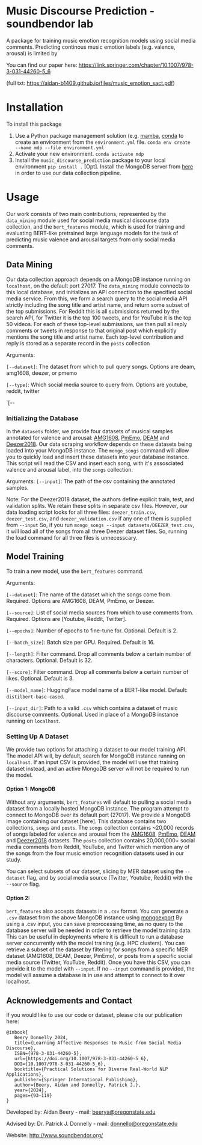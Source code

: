 # Music Discourse Prediction - soundbendor lab

A package for training music emotion recognition models using social media comments. Predicting continous music emotion labels (e.g. valence, arousal) is limited by 

You can find our paper here: https://link.springer.com/chapter/10.1007/978-3-031-44260-5_6 

(full txt: https://aidan-b1409.github.io/files/music_emotion_sact.pdf)

# Installation

To install this package
1. Use a Python package management solution (e.g. [mamba](https://mamba.readthedocs.io/en/latest/installation/mamba-installation.html), [conda](https://docs.conda.io/en/latest/) to create an environment from the `environment.yml` file.
   `conda env create --name mdp --file environment.yml`
2. Activate your new environment.
   `conda activate mdp`
3. Install the `music_discourse_prediction` package to your local environment
   `pip install .`
[Opt]. Install the MongoDB server from [here](https://www.mongodb.com/docs/manual/tutorial/install-mongodb-on-ubuntu/) in order to use our data collection pipeline. 

# Usage

Our work consists of two main contributions, represented by the `data_mining` module used for social media musical discourse data collection, and the `bert_features` module, which is used for training and evaluating BERT-like pretrained large language models for the task of predicting music valence and arousal targets from only social media comments.

## Data Mining

Our data collection approach depends on a MongoDB instance running on `localhost`, on the default port 27017. The `data_mining` module connects to this local database, and initializes an API connection to the specified social media service. From this, we form a search query to the social media API strictly including the song title and artist name, and return some subset of the top submissions. For Reddit this is all submissions returned by the search API, for Twitter it is the top 100 tweets, and for YouTube it is the top 50 videos. For each of these top-level submissions, we then pull all reply comments or tweets in response to that original post which explicitly mentions the song title and artist name. Each top-level contribution and reply is stored as a separate record in the `posts` collection

Arguments:

`[--dataset]`: The dataset from which to pull query songs. Options are deam, amg1608, deezer, or pmemo

`[--type]`: Which social media source to query from. Options are youtube, reddit, twitter

`[--


### Initializing the Database

In the `datasets` folder, we provide four datasets of musical samples annotated for valence and arousal: [AMG1608](https://ieeexplore.ieee.org/document/7178058), [PmEmo](https://github.com/HuiZhangDB/PMEmo), [DEAM](https://cvml.unige.ch/databases/DEAM/) and [Deezer2018](https://research.deezer.com/publication/2018/09/26/ismir-delbouys.html). Our data scraping workflow depends on these datasets being loaded into your MongoDB instance. The `mongo_songs` command will allow you to quickly load and insert these datasets into your database instance. This script will read the CSV and insert each song, with it's assosciated valence and arousal label, into the `songs` collection. 

Arguments:
`[--input]`: The path of the csv containing the annotated samples. 

Note: For the Deezer2018 dataset, the authors define explicit train, test, and validation splits. We retain these splits in separate csv files. However, our data loading script looks for all three files: `deezer_train.csv`, `deezer_test.csv`, and `deezer_validation.csv` if any one of them is supplied from `--input` So, if you run `mongo_songs --input datasets/DEEZER_test.csv`, it will load all of the songs from all three Deezer dataset files. So, running the load command for all three files is unnecesscary. 

## Model Training

To train a new model, use the `bert_features` command. 

Arguments:

`[--dataset]`: The name of the dataset which the songs come from. Required. Options are AMG1608, DEAM, PmEmo, or Deezer.

`[--source]`: List of social media sources from which to use comments from. Required. Options are [Youtube, Reddit, Twitter]. 

`[--epochs]`: Number of epochs to fine-tune for. Optional. Default is 2.

`[--batch_size]`: Batch size per GPU. Required. Default is 16.

`[--length]`: Filter command. Drop all comments below a certain number of characters. Optional. Default is 32.

`[--score]`: Filter command. Drop all comments below a certain number of likes. Optional. Default is 3.

`[--model_name]`: HuggingFace model name of a BERT-like model. Default: `distilbert-base-cased`.

`[--input_dir]`: Path to a valid `.csv` which contains a dataset of music discourse comments. Optional. Used in place of a MongoDB instance running on `localhost`.

### Setting Up A Dataset
We provide two options for attaching a dataset to our model training API. The model API will, by default, search for MongoDB instance running on `localhost`. If an input CSV is provided, the model will use that training dataset instead, and an active MongoDB server will not be required to run the model.

#### Option 1: MongoDB

Without any arguments, `bert_features` will default to pulling a social media dataset from a locally hosted MongoDB instance. The program attempt to connect to MongoDB over its default port (27017). We provide a MongoDB image containing our dataset [here]. This database contains two collections, `songs` and `posts`. The `songs` collection contains ~20,000 records of songs labeled for valence and arousal from the [AMG1608](https://ieeexplore.ieee.org/document/7178058), [PmEmo](https://github.com/HuiZhangDB/PMEmo), [DEAM](https://cvml.unige.ch/databases/DEAM/) and [Deezer2018](https://research.deezer.com/publication/2018/09/26/ismir-delbouys.html) datasets. The `posts` collection contains 20,000,000+ social media comments from Reddit, YouTube, and Twitter which mention any of the songs from the four music emotion recognition datasets used in our study. 

You can select subsets of our dataset, slicing by MER dataset using the `--dataset` flag, and by social media source (Twitter, Youtube, Reddit) with the `--source` flag.


#### Option 2: 

`bert_features` also accepts datasets in a `.csv` format. You can generate a `.csv` dataset from the above MongoDB instance using [mongoexport](https://www.mongodb.com/docs/database-tools/mongoexport/) By using a .csv input, you can save preprocessing time, as no query to the database server will be needed in order to retrieve the model training data. This can be useful in deployments where it is difficult to run a database server concurrently with the model training (e.g. HPC clusters). You can retrieve a subset of the dataset by filtering for songs from a specific MER dataset (AMG1608, DEAM, Deezer, PmEmo), or posts from a specific social media source (Twitter, YouTube, Reddit). Once you have this CSV, you can provide it to the model with `--input`. If no `--input` command is provided, the model will assume a database is in use and attempt to connect to it over localhost. 


## Acknowledgements and Contact
If you would like to use our code or dataset, please cite our publication here:

```
@inbook{
   Beery_Donnelly_2024,
   title={Learning Affective Responses to Music from Social Media Discourse}, 
   ISBN={978-3-031-44260-5},
   url={https://doi.org/10.1007/978-3-031-44260-5_6},
   DOI={10.1007/978-3-031-44260-5_6},
   booktitle={Practical Solutions for Diverse Real-World NLP Applications},
   publisher={Springer International Publishing}, 
   author={Beery, Aidan and Donnelly, Patrick J.}, 
   year={2024}, 
   pages={93–119}
}
```

Developed by: Aidan Beery - mail: beerya@oregonstate.edu

Advised by: Dr. Patrick J. Donnelly - mail: donnellp@oregonstate.edu

Website: http://www.soundbendor.org/
